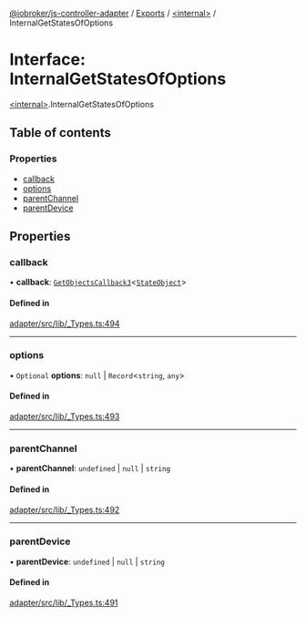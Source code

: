 [@iobroker/js-controller-adapter](../README.md) / [Exports](../modules.md) / [\<internal\>](../modules/internal_.md) / InternalGetStatesOfOptions

# Interface: InternalGetStatesOfOptions

[\<internal\>](../modules/internal_.md).InternalGetStatesOfOptions

## Table of contents

### Properties

- [callback](internal_.InternalGetStatesOfOptions.md#callback)
- [options](internal_.InternalGetStatesOfOptions.md#options)
- [parentChannel](internal_.InternalGetStatesOfOptions.md#parentchannel)
- [parentDevice](internal_.InternalGetStatesOfOptions.md#parentdevice)

## Properties

### callback

• **callback**: [`GetObjectsCallback3`](../modules/internal_.md#getobjectscallback3)\<[`StateObject`](internal_.StateObject.md)\>

#### Defined in

[adapter/src/lib/_Types.ts:494](https://github.com/ioBroker/ioBroker.js-controller/blob/3bbff415/packages/adapter/src/lib/_Types.ts#L494)

___

### options

• `Optional` **options**: ``null`` \| `Record`\<`string`, `any`\>

#### Defined in

[adapter/src/lib/_Types.ts:493](https://github.com/ioBroker/ioBroker.js-controller/blob/3bbff415/packages/adapter/src/lib/_Types.ts#L493)

___

### parentChannel

• **parentChannel**: `undefined` \| ``null`` \| `string`

#### Defined in

[adapter/src/lib/_Types.ts:492](https://github.com/ioBroker/ioBroker.js-controller/blob/3bbff415/packages/adapter/src/lib/_Types.ts#L492)

___

### parentDevice

• **parentDevice**: `undefined` \| ``null`` \| `string`

#### Defined in

[adapter/src/lib/_Types.ts:491](https://github.com/ioBroker/ioBroker.js-controller/blob/3bbff415/packages/adapter/src/lib/_Types.ts#L491)
